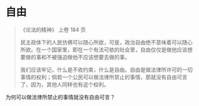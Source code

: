 # 自由

> 《论法的精神》 上卷 184 页
>
> 民主政体下的人民仿佛可以随心所欲，可是，政治自由绝不意味着可以随心所欲。在一个国家里，即在一个有法可依的社会里，自由仅仅是做他应该想要做的事和不被强迫做他不应该想要去做的事。
>
> 我们应该牢记，什么是不收约束，什么是自由。自由是做法律所许可的一切事情的权利；倘若一个公民可以做法律所禁止的事情，那就没有自由可言了，因为，其他人同样也有这个权利。

为何可以做法律所禁止的事情就没有自由可言？

